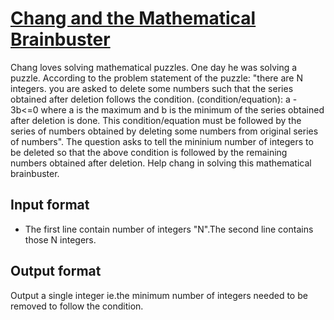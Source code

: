 # [Chang and the Mathematical Brainbuster][link]

Chang loves solving mathematical puzzles. One day he was solving a puzzle. According to the problem statement of the puzzle: "there are N integers. you are asked to delete some numbers such that the series obtained after deletion follows the condition. (condition/equation): a - 3b<=0 where a is the maximum and b is the minimum of the series obtained after deletion is done. This condition/equation must be followed by the series of numbers obtained by deleting some numbers from original series of numbers". The question asks to tell the mininium number of integers to be deleted so that the above condition is followed by the remaining numbers obtained after deletion. Help chang in solving this mathematical brainbuster.

## Input format

- The first line contain number of integers "N".The second line contains those N integers.

## Output format

Output a single integer ie.the minimum number of integers needed to be removed to follow the condition.

[link]: https://www.hackerearth.com/practice/algorithms/dynamic-programming/introduction-to-dynamic-programming-1/practice-problems/algorithm/chang-and-the-mathematical-brainbuster-4/
